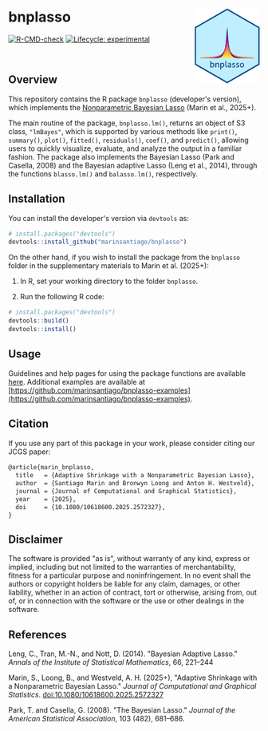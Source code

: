 # bnplasso <img src="man/figures/bnplasso.png" alt="bnplasso" width="130" height="150" align="right"> 

<!-- badges: start -->

[![R-CMD-check](https://github.com/marinsantiago/bnplasso/workflows/R-CMD-check/badge.svg)](https://github.com/marinsantiago/bnplasso/workflows/R-CMD-check/badge.svg)
[![Lifecycle: experimental](https://img.shields.io/badge/lifecycle-experimental-orange.svg)](https://lifecycle.r-lib.org/articles/stages.html#experimental)

<!-- badges: end -->

</br>

## Overview

This repository contains the R package `bnplasso` (developer's version), which implements the [Nonparametric Bayesian Lasso](https://doi.org/10.1080/10618600.2025.2572327) (Marin et al., 2025+).

The main routine of the package, ```bnplasso.lm()```, returns an object of S3 class, ```"lmBayes"```, which is supported by various methods 
like ```print()```, ```summary()```, ```plot()```, ```fitted()```, ```residuals()```, ```coef()```, 
and ```predict()```, allowing users to quickly visualize, evaluate, and analyze the output in a familiar fashion. 
The package also implements the Bayesian Lasso (Park and Casella, 2008) and the Bayesian 
adaptive Lasso (Leng et al., 2014), through the functions ```blasso.lm()``` 
and ```balasso.lm()```, respectively.

## Installation

You can install the developer's version via `devtools` as:

``` r
# install.packages("devtools")
devtools::install_github("marinsantiago/bnplasso")
```

On the other hand, if you wish to install the package from the `bnplasso` folder in the supplementary materials to Marin et al. (2025+):

  1. In R, set your working directory to the folder `bnplasso`.
  
  2. Run the following R code:
  
``` r
# install.packages("devtools")
devtools::build()
devtools::install()
```

## Usage

Guidelines and help pages for using the package functions are available [here](https://marinsantiago.github.io/bnplasso-site/reference/index.html).
Additional examples are available at [https://github.com/marinsantiago/bnplasso-examples](https://github.com/marinsantiago/bnplasso-examples).

## <a name="cite"></a> Citation

If you use any part of this package in your work, please consider citing our JCGS paper:

```TeX
@article{marin_bnplasso,
  title   = {Adaptive Shrinkage with a Nonparametric Bayesian Lasso},
  author  = {Santiago Marin and Bronwyn Loong and Anton H. Westveld},
  journal = {Journal of Computational and Graphical Statistics},
  year    = {2025},
  doi     = {10.1080/10618600.2025.2572327},
}
```

## Disclaimer

The software is provided "as is", without warranty of any kind, express or implied,
including but not limited to the warranties of merchantability, fitness for a particular
purpose and noninfringement. In no event shall the authors or copyright holders be liable
for any claim, damages, or other liability, whether in an action of contract, 
tort or otherwise, arising from, out of, or in connection with the software or the use
or other dealings in the software.

## <a name="refs"></a> References

Leng, C., Tran, M.-N., and Nott, D. (2014). "Bayesian Adaptive Lasso." *Annals of the Institute of Statistical Mathematics*, 66, 221–244

Marin, S., Loong, B., and Westveld, A. H. (2025+), "Adaptive Shrinkage with a Nonparametric Bayesian Lasso." *Journal of Computational and Graphical Statistics*. [doi:10.1080/10618600.2025.2572327](https://doi.org/10.1080/10618600.2025.2572327)

Park, T. and Casella, G. (2008). "The Bayesian Lasso." *Journal of the American Statistical Association*, 103 (482), 681–686.
